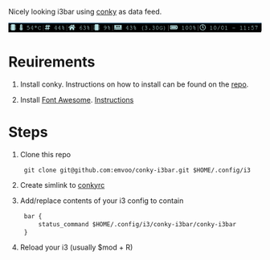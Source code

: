 Nicely looking i3bar using [conky](https://github.com/brndnmtthws/conky) as data feed.

![screenshot](bar.png)

# Reuirements

1. Install conky. Instructions on how to install can be found on the [repo](https://github.com/brndnmtthws/conky/wiki/Installation#conky-on-operating-systems).

2. Install [Font Awesome](https://github.com/FortAwesome/Font-Awesome). [Instructions](https://fontawesome.com/how-to-use/on-the-web/setup/using-package-managers)

# Steps

1. Clone this repo  
    
        git clone git@github.com:emvoo/conky-i3bar.git $HOME/.config/i3

2. Create simlink to [conkyrc](conkyrc)

3. Add/replace contents of your i3 config to contain  
      
        bar {
            status_command $HOME/.config/i3/conky-i3bar/conky-i3bar
        }

4. Reload your i3 (usually $mod + R)

